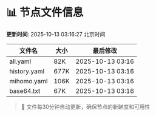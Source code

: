 # 📊 节点文件信息

**更新时间**: 2025-10-13 03:16:27 北京时间

| 文件名 | 大小 | 最后修改 |
|--------|------|----------|
| all.yaml | 82K | 2025-10-13 03:16 |
| history.yaml | 677K | 2025-10-13 03:16 |
| mihomo.yaml | 106K | 2025-10-13 03:16 |
| base64.txt | 67K | 2025-10-13 03:16 |

> 🔄 文件每30分钟自动更新，确保节点的新鲜度和可用性
